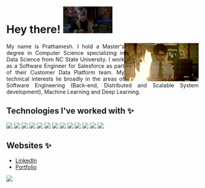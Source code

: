# Hey there! <img src="https://raw.githubusercontent.com/xprathamesh/xprathamesh/main/media/giphy-culkin.gif" height="70px">

<p align="justify"><img src="https://raw.githubusercontent.com/xprathamesh/xprathamesh/main/media/working-IT.gif" align="right" height="100"> My name is Prathamesh. I hold a Master's degree in Computer Science specializing in Data Science from NC State University. I work as a Software Engineer for Salesforce as part of their Customer Data Platform team. My technical interests lie broadly in the areas of Software Engineering (Back-end, Distributed and Scalable System development), Machine Learning and Deep Learning.<br clear="left"/></p>

## Technologies I've worked with ✨
![](https://img.shields.io/badge/Code-Python-informational?style=flat-square&logo=python&logoColor=white&color=blue)
![](https://img.shields.io/badge/Code-Java-informational?style=flat-square&logo=java&logoColor=white&color=blue)
![](https://img.shields.io/badge/Code-Golang-informational?style=flat-square&logo=go&logoColor=white&color=blue)
![](https://img.shields.io/badge/Framework-Tensorflow-informational?style=flat-square&logo=tensorflow&logoColor=white&color=blue)
![](https://img.shields.io/badge/Framework-Keras-informational?style=flat-square&logo=keras&logoColor=white&color=blue)
![](https://img.shields.io/badge/Library-ScikitLearn-informational?style=flat-square&logo=scikit-learn&logoColor=white&color=blue)
![](https://img.shields.io/badge/Platform-Salesforce-informational?style=flat-square&logo=salesforce&logoColor=white&color=blue)
![](https://img.shields.io/badge/Tools-Oracle-informational?style=flat-square&logo=oracle&logoColor=white&color=blue)
![](https://img.shields.io/badge/Tools-Docker-informational?style=flat-square&logo=docker&logoColor=white&color=blue)
![](https://img.shields.io/badge/Tools-Kubernetes-informational?style=flat-square&logo=kubernetes&logoColor=white&color=blue)
![](https://img.shields.io/badge/Tools-Spinnaker-informational?style=flat-square&logo=spinnaker&logoColor=white&color=blue)
![](https://img.shields.io/badge/Tools-Helm-informational?style=flat-square&logo=helm&logoColor=white&color=blue)
![](https://img.shields.io/badge/IDE-VSCode-informational?style=flat-square&logo=visual-studio-code&logoColor=white&color=blue)

## Websites ✨
- [LinkedIn](https://www.linkedin.com/in/prathameshpandit)
- [Portfolio](https://xprathamesh.github.io)

![](https://komarev.com/ghpvc/?username=xprathamesh&color=blue&style=flat-square)

<!--
![My github stats](https://github-readme-stats.vercel.app/api?username=xprathamesh&show_icons=true&theme=default)
-->
<!--
**xprathamesh/xprathamesh** is a ✨ _special_ ✨ repository because its `README.md` (this file) appears on your GitHub profile.

Here are some ideas to get you started:

- 🔭 I’m currently working on ...
- 🌱 I’m currently learning ...
- 👯 I’m looking to collaborate on ...
- 🤔 I’m looking for help with ...
- 💬 Ask me about ...
- 📫 How to reach me: ...
- 😄 Pronouns: ...
- ⚡ Fun fact: ...
-->
